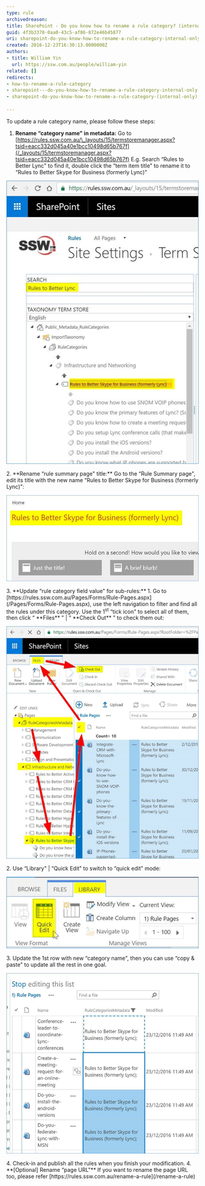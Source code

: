 ```yaml
---
type: rule
archivedreason: 
title: SharePoint - Do you know how to rename a rule category? (internal only)
guid: 4f3b3378-0aa0-43c5-af86-872e46b45877
uri: sharepoint-do-you-know-how-to-rename-a-rule-category-internal-only
created: 2016-12-23T16:30:13.0000000Z
authors:
- title: William Yin
  url: https://ssw.com.au/people/william-yin
related: []
redirects:
- how-to-rename-a-rule-category
- sharepoint---do-you-know-how-to-rename-a-rule-category-internal-only
- sharepoint-do-you-know-how-to-rename-a-rule-category-(internal-only)

---
```


To update a rule category name, please follow these steps:

<!--endintro-->

1. **Rename “category name" in metadata:** 
Go to [https://rules.ssw.com.au/\_layouts/15/termstoremanager.aspx?tsid=eacc332d045a40e1bcc10498d65b767f](/_layouts/15/termstoremanager.aspx?tsid=eacc332d045a40e1bcc10498d65b767f)
E.g. Search “Rules to Better Lync" to find it, double click the “term item title" to rename it to “Rules to Better Skype for Business (formerly Lync)" 
<dl class="image"><dt><img src="change-rule-category-name-1.jpg" alt="change-rule-category-name-1.jpg"></dt></dl>
2. **Rename “rule summary page" title:** 
Go to the “Rule Summary page", edit its title with the new name “Rules to Better Skype for Business (formerly Lync)": <dl class="image"><dt><img src="change-rule-category-name-2.jpg" alt="change-rule-category-name-2.jpg"></dt></dl>
3. **Update “rule category field value" for sub-rules:** 
    1. Go to [https://rules.ssw.com.au/Pages/Forms/Rule-Pages.aspx](/Pages/Forms/Rule-Pages.aspx), use the left navigation to filter and find all the rules under this category. Use the 1<sup>st</sup> “tick icon" to select all of them, then click “ **Files** " | “ **Check Out** " to check them out: <dl class="image" style="text-decoration:line-through;"><dt><img src="change-rule-category-name-3.jpg" alt="change-rule-category-name-3.jpg"></dt></dl>
    2. Use “Library" | “Quick Edit" to switch to “quick edit" mode: <dl class="image" style="text-decoration:line-through;"><dt><img src="change-rule-category-name-4.jpg" alt="change-rule-category-name-4.jpg"></dt></dl>
    3. Update the 1st row with new “category name", then you can use “copy & paste" to update all the rest in one goal. <dl class="image" style="text-decoration:line-through;"><dt><img src="change-rule-category-name-5.jpg" alt="change-rule-category-name-5.jpg" data-pin-nopin="true"></dt></dl>
    4. Check-in and publish all the rules when you finish your modification.
4. **[Optional] Rename “page URL"** 
If you want to rename the page URL too, please refer [https://rules.ssw.com.au/rename-a-rule](/rename-a-rule)
